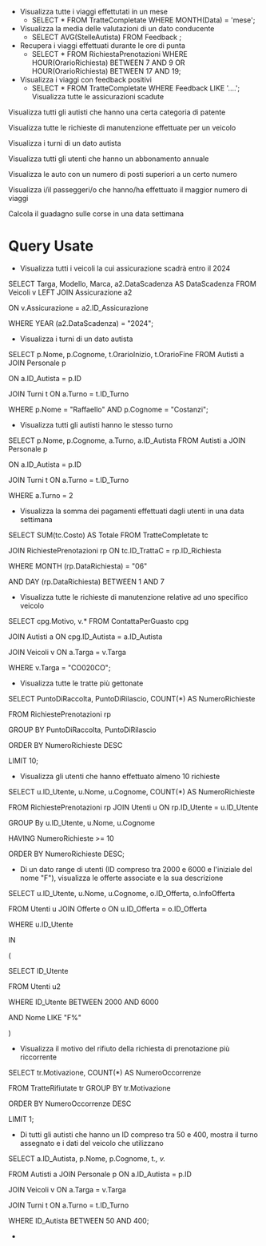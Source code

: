 - Visualizza tutte i viaggi effettutati in un mese
	- SELECT  * FROM TratteCompletate WHERE MONTH(Data) = 'mese';
- Visualizza la media delle valutazioni di un dato conducente
	- SELECT AVG(StelleAutista) FROM Feedback ;
- Recupera i viaggi effettuati durante le ore di punta
	- SELECT * FROM RichiestaPrenotazioni WHERE HOUR(OrarioRichiesta) BETWEEN 7 AND 9 OR HOUR(OrarioRichiesta) BETWEEN 17 AND 19;
- Visualizza i viaggi con feedback positivi
	- SELECT * FROM TratteCompletate WHERE Feedback LIKE '....';
Visualizza tutte le assicurazioni scadute

Visualizza tutti gli autisti che hanno una certa categoria di patente

Visualizza tutte le richieste di manutenzione effettuate per un veicolo

Visualizza i turni di un dato autista 

Visualizza tutti gli utenti che hanno un abbonamento annuale

Visualizza le auto con un numero di posti superiori a un certo numero

Visualizza i/il passeggeri/o che hanno/ha effettuato il maggior numero di viaggi

Calcola il guadagno sulle corse in una data settimana

# Query Usate

- Visualizza tutti i veicoli la cui assicurazione scadrà entro il 2024

SELECT Targa, Modello, Marca, a2.DataScadenza AS DataScadenza FROM Veicoli v LEFT JOIN Assicurazione a2

ON v.Assicurazione = a2.ID_Assicurazione

WHERE YEAR (a2.DataScadenza) = "2024";

- Visualizza i turni di un dato autista

SELECT p.Nome, p.Cognome, t.OrarioInizio, t.OrarioFine FROM Autisti a JOIN Personale p

ON a.ID_Autista = p.ID

JOIN Turni t ON a.Turno = t.ID_Turno

WHERE p.Nome = "Raffaello" AND p.Cognome = "Costanzi";

- Visualizza tutti gli autisti hanno le stesso turno

SELECT p.Nome, p.Cognome, a.Turno, a.ID_Autista FROM Autisti a JOIN Personale p

ON a.ID_Autista = p.ID

JOIN Turni t ON a.Turno = t.ID_Turno

WHERE a.Turno = 2

- Visualizza la somma dei pagamenti effettuati dagli utenti in una data settimana

SELECT SUM(tc.Costo) AS Totale FROM TratteCompletate tc

JOIN RichiestePrenotazioni rp ON tc.ID_TrattaC = rp.ID_Richiesta

WHERE MONTH (rp.DataRichiesta) = "06"

AND DAY (rp.DataRichiesta) BETWEEN 1 AND 7

- Visualizza tutte le richieste di manutenzione relative ad uno specifico veicolo

SELECT cpg.Motivo, v.* FROM ContattaPerGuasto cpg

JOIN Autisti a ON cpg.ID_Autista = a.ID_Autista

JOIN Veicoli v ON a.Targa = v.Targa

WHERE v.Targa = "CO020CO";

- Visualizza tutte le tratte più gettonate

SELECT PuntoDiRaccolta, PuntoDiRilascio, COUNT(*) AS NumeroRichieste

FROM RichiestePrenotazioni rp

GROUP BY PuntoDiRaccolta, PuntoDiRilascio

ORDER BY NumeroRichieste DESC

LIMIT 10;

- Visualizza gli utenti che hanno effettuato almeno 10 richieste

SELECT u.ID_Utente, u.Nome, u.Cognome, COUNT(*) AS NumeroRichieste

FROM RichiestePrenotazioni rp JOIN Utenti u ON rp.ID_Utente = u.ID_Utente

GROUP By u.ID_Utente, u.Nome, u.Cognome

HAVING NumeroRichieste >= 10

ORDER BY NumeroRichieste DESC;

-  Di un dato range di utenti (ID compreso tra 2000 e 6000 e l'iniziale del nome "F"), visualizza le offerte associate e la sua descrizione

SELECT u.ID_Utente, u.Nome, u.Cognome, o.ID_Offerta, o.InfoOfferta

FROM Utenti u JOIN Offerte o ON u.ID_Offerta = o.ID_Offerta

WHERE u.ID_Utente

IN

(

SELECT ID_Utente

FROM Utenti u2

WHERE ID_Utente BETWEEN 2000 AND 6000

AND Nome LIKE "F%"

)

- Visualizza il motivo del rifiuto della richiesta di prenotazione più riccorrente

SELECT tr.Motivazione, COUNT(*) AS NumeroOccorrenze

FROM TratteRifiutate tr GROUP BY tr.Motivazione

ORDER BY NumeroOccorrenze DESC

LIMIT 1;

-  Di tutti gli autisti che hanno un ID compreso tra 50 e 400, mostra il turno assegnato e i dati del veicolo che utilizzano

SELECT a.ID_Autista, p.Nome, p.Cognome, t.*, v.*

FROM Autisti a JOIN Personale p ON a.ID_Autista = p.ID

JOIN Veicoli v ON a.Targa = v.Targa

JOIN Turni t ON a.Turno = t.ID_Turno

WHERE ID_Autista BETWEEN 50 AND 400;

- 
